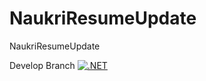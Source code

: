 # NaukriResumeUpdate
NaukriResumeUpdate

Develop Branch 
[![.NET](https://github.com/wasimakh2/NaukriResumeUpdate/actions/workflows/dotnet.yml/badge.svg?branch=develop)](https://github.com/wasimakh2/NaukriResumeUpdate/actions/workflows/dotnet.yml)
